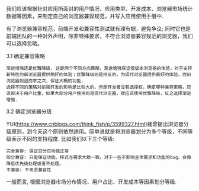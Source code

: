 我们应该根据针对应用所面对的用户情况、应用类型、开发成本、浏览器市场统计数据等因素，来制定自己的浏览器兼容规范，并写入应用使用手册中.

有了浏览器兼容规范，前端开发和兼容性测试就有理有据，避免争议; 同时它也是前端团队的一种对外声明，除非特殊要求，不符合浏览器兼容规范的浏览器，我们可以选择忽略。

3.1 确定兼容策略

    渐进增强还是优雅降级. 这是两个不同方向策略，渐进增强保证低版本浏览器的体验，对于支持新特性的新浏览器提供稍好的体验；优雅降级则是相反的，为现代浏览器提供最好的体验，而旧浏览器则退而求之次，保证大概的功能.
    选择不同的策略对前端开发的影响是比较大的，但是开发者没有选择权。确定哪种兼容策略，应该取决于用户比重，如果大部分用户使用的是现代浏览器，就应该使用优雅降级，反之选择渐进增强.


3.2 确定浏览器分级

YUI(https://www.cnblogs.com/think_fish/p/3599327.html)就曾提出浏览器分级原则，到今天这个原则依然适用。简单说就是将浏览器划分为多个等级，不同等级表示不同的支持程度. 比如我们以下三个等级:

    完全兼容: 保证百分百功能正常
    部分兼容: 只能保证功能、样式与需求大致一致。对于一些不影响主体需求和功能的bug，会做降低优先级处理或者不处理。
    不兼容: 不考虑兼容性

一般而言, 根据浏览器市场分布情况、用户占比、开发成本等因素划分等级.
